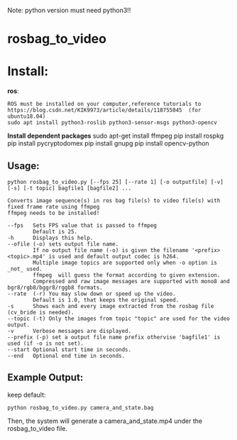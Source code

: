 Note: python version must need python3!!
# **rosbag_to_video**

# **Install**:

**ros**:

    ROS must be installed on your computer,reference tutorials to https://blog.csdn.net/KIK9973/article/details/118755045  (for ubuntu18.04)
    sudo apt install python3-roslib python3-sensor-msgs python3-opencv 
    
 **Install dependent packages**
    sudo apt-get install ffmpeg
     pip install rospkg
     pip install pycryptodomex
     pip install gnupg
     pip install opencv-python

## **Usage**:

    python rosbag_to_video.py [--fps 25] [--rate 1] [-o outputfile] [-v] [-s] [-t topic] bagfile1 [bagfile2] ...

    Converts image sequence(s) in ros bag file(s) to video file(s) with fixed frame rate using ffmpeg
    ffmpeg needs to be installed!

    --fps   Sets FPS value that is passed to ffmpeg
            Default is 25.
    -h      Displays this help.
    --ofile (-o) sets output file name.
            If no output file name (-o) is given the filename '<prefix><topic>.mp4' is used and default output codec is h264.
            Multiple image topics are supported only when -o option is _not_ used.
            ffmpeg  will guess the format according to given extension.
            Compressed and raw image messages are supported with mono8 and bgr8/rgb8/bggr8/rggb8 formats.
    --rate  (-r) You may slow down or speed up the video.
            Default is 1.0, that keeps the original speed.
    -s      Shows each and every image extracted from the rosbag file (cv_bride is needed).
    --topic (-t) Only the images from topic "topic" are used for the video output.
    -v      Verbose messages are displayed.
    --prefix (-p) set a output file name prefix othervise 'bagfile1' is used (if -o is not set).
    --start Optional start time in seconds.
    --end   Optional end time in seconds.

## **Example Output**:

keep default:

    python rosbag_to_video.py camera_and_state.bag
Then, the system will generate a camera_and_state.mp4 under the rosbag_to_video file.


   
